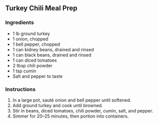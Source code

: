 ## Turkey Chili Meal Prep
### Ingredients
- 1 lb ground turkey
- 1 onion, chopped
- 1 bell pepper, chopped
- 1 can kidney beans, drained and rinsed
- 1 can black beans, drained and rinsed
- 1 can diced tomatoes
- 2 tbsp chili powder
- 1 tsp cumin
- Salt and pepper to taste

### Instructions
1. In a large pot, sauté onion and bell pepper until softened.
2. Add ground turkey and cook until browned.
3. Stir in beans, diced tomatoes, chili powder, cumin, salt, and pepper.
4. Simmer for 20–25 minutes, then portion into containers.
